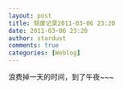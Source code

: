 ```yaml
---
layout: post
title: 颓废记录2011-03-06 23:20
date: 2011-03-06 23:20
author: stardust
comments: true
categories: [Weblog]
---
```

浪费掉一天的时间，到了午夜~~~
